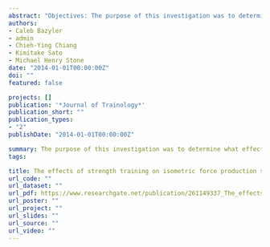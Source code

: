 ```yaml
---
abstract: "Objectives: The purpose of this investigation was to determine what effect a bilateral strength training regimen has on isometric force production symmetry and if changes in force production symmetry can be accounted for by differences in pre-intervention strength levels. Design: Sixteen recreationally trained males (1-RM squat: 146.8 ± 23.0 kg.) were assigned to two groups for the 7-week training intervention: strong (S) and weak (W) based on pre-training squat isometric peak force allometrically scaled (IPFa) at 120° knee angle. Methods: Subjects completed a 7-week training intervention following a block-periodized model and were tested on measures of dynamic (1RM squat) and isometric (isometric squat at 90° and 120° knee angle) strength pre- and post-intervention. The degree of bilateral lower limb asymmetry was calculated as a percentage where 0% symmetry index (SI) indicates perfect symmetry on the isometric squat. Results: ANCOVA results showed no statistical difference between groups for all dependent variables when pre-intervention IPFa 120° scores were used as the covariate. Paired t-tests results showed both groups statistically improved 1RM squat and IPFa 120° (p<0.05). IPFa 120° SI decreased statistically from pre-training in the W group (p=0.03). Independent t-test results showed the W group had statistically larger pre-intervention SI scores for IPFa 90° (p=0.045) and IPFa 120° (p=0.007); however this difference was no longer present following strength training. There was a strong inverse relationship between pooled IPFa 120° and IPFa 120° SI (r=-0.64, p=0.004). Conclusions: The findings of the current study support the notion weaker individuals can augment lower limb symmetry with strength training. The same does not seem to be true for stronger individuals who already have a low symmetry index score. These findings indicate that strength training improves force production symmetry in relatively weak males, which may be important for bilateral tasks and injury potential reduction."
authors:
- Caleb Bazyler
- admin
- Chieh-Ying Chiang
- Kimitake Sato
- Michael Henry Stone
date: "2014-01-01T00:00:00Z"
doi: ""
featured: false

projects: []
publication: '*Journal of Trainology*'
publication_short: ""
publication_types:
- "2"
publishDate: "2014-01-01T00:00:00Z"

summary: The purpose of this investigation was to determine what effect a bilateral strength training regimen has on isometric force production symmetry and if changes in force production symmetry can be accounted for by differences in pre-intervention strength levels.
tags:

title: The effects of strength training on isometric force production symmetry in recreational athletes
url_code: ""
url_dataset: ""
url_pdf: https://www.researchgate.net/publication/261149337_The_effects_of_strength_training_on_isometric_force_production_symmetry_in_recreationally_trained_males
url_poster: ""
url_project: ""
url_slides: ""
url_source: ""
url_video: ""
---
```


